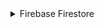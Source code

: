 <details>
<summary>Firebase Firestore</summary>

```js
// npm i @react-native-firebase/firestore
```

<details>
<summary>Simple read</summary>

Import

```js
import firestore from '@react-native-firebase/firestore';
const usersCollection = firestore().collection('Users');
```

Get specific doc

```js
import firestore from '@react-native-firebase/firestore';
// Get user document with an ID of ABC
const userDocument = firestore().collection('Users').doc('ABC');
// The doc method returns a DocumentReference.
```

One-time read

```js
import firestore from '@react-native-firebase/firestore';
const users = await firestore().collection('Users').get();
const user = await firestore().collection('Users').doc('ABC').get();
```

<details>
<summary>Realtimes changes</summary>

Realtimes changes - listener

```js
import firestore from '@react-native-firebase/firestore';

function onResult(QuerySnapshot) {
  console.log('Got Users collection result.');
}

function onError(error) {
  console.error(error);
}

firestore().collection('Users').onSnapshot(onResult, onError);
```

unsuscribe listener

```js
import React, {useEffect} from 'react';
import firestore from '@react-native-firebase/firestore';

function User({userId}) {
  useEffect(() => {
    const subscriber = firestore()
      .collection('Users')
      .doc(userId)
      .onSnapshot(documentSnapshot => {
        console.log('User data: ', documentSnapshot.data());
      });

    // Stop listening for updates when no longer required
    return () => subscriber();
  }, [userId]);
}
```

</details>

</details>

<details>
<summary>QuerySnapshot</summary>

access data with forEach

```js
import firestore from '@react-native-firebase/firestore';

firestore()
  .collection('Users')
  .get()
  .then(querySnapshot => {
    console.log('Total users: ', querySnapshot.size);

    querySnapshot.forEach(documentSnapshot => {
      console.log('User ID: ', documentSnapshot.id, documentSnapshot.data());
    });
  });
```

</details>

<details>
<summary>Write - Update</summary>

Write

```js
import firestore from '@react-native-firebase/firestore';

firestore()
  .collection('Users')
  .add({
    name: 'Ada Lovelace',
    age: 30,
  })
  .then(() => {
    console.log('User added!');
  });
```

Update

```js
import firestore from '@react-native-firebase/firestore';

firestore()
  .collection('Users')
  .doc('ABC')
  .update({
    age: 31,
  })
  .then(() => {
    console.log('User updated!');
  });
```

Update nested

```js
import firestore from '@react-native-firebase/firestore';

firestore()
  .collection('Users')
  .doc('ABC')
  .update({
    'info.address.zipcode': 94040,
  })
  .then(() => {
    console.log('User updated!');
  });
```

Array push

```js
firestore()
  .doc('users/ABC')
  .update({
    fcmTokens: firestore.FieldValue.arrayUnion('ABCDE123456'),
  });
```

Array remove

```js
firestore()
  .doc('users/ABC')
  .update({
    fcmTokens: firestore.FieldValue.arrayRemove('ABCDE123456'),
  });
```

Delete

```js
firestore()
  .collection('Users')
  .doc('ABC')
  .delete()
  .then(() => {
    console.log('User deleted!');
  });
```

Delete specific prop in a document

```js
firestore().collection('Users').doc('ABC').update({
  fcmTokens: firestore.FieldValue.delete(),
});
```

</details>

<details>
<summary>Transactions</summary>

Run transaction method

```js
import firestore from '@react-native-firebase/firestore';

function onPostLike(postId) {
  // Create a reference to the post
  const postReference = firestore().doc(`posts/${postId}`);

  return firestore().runTransaction(async transaction => {
    // Get post data first
    const postSnapshot = await transaction.get(postReference);

    if (!postSnapshot.exists) {
      throw 'Post does not exist!';
    }

    transaction.update(postReference, {
      likes: postSnapshot.data().likes + 1,
    });
  });
}

onPostLike('ABC')
  .then(() => console.log('Post likes incremented via a transaction'))
  .catch(error => console.error(error));
```

</details>

<details>
<summary>Batch</summary>

```js
import firestore from '@react-native-firebase/firestore';

async function massDeleteUsers() {
  // Get all users
  const usersQuerySnapshot = await firestore().collection('Users').get();

  // Create a new batch instance
  const batch = firestore().batch();

  usersQuerySnapshot.forEach(documentSnapshot => {
    batch.delete(documentSnapshot.ref);
  });

  return batch.commit();
}

massDeleteUsers().then(() =>
  console.log('All users deleted in a single batch operation.'),
);
```

</details>

  </details>
